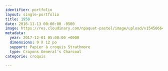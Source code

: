 ```yaml
---
identifier: portfolio
layout: single-portfolio
title: 1950
date: 2016-11-13 00:00:00 -0500
image: https://res.cloudinary.com/npaquet-pastel/image/upload/v1545066423/DSC01272-4.jpg
metadata:
  year: 2017-12-01 05:00:00 +0000
  dimensions: 9 X 12 po
  support: Papier à croquis Strathmore
  type: Crayons General's Charcoal
categorie: croquis

---
```

